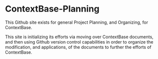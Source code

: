 ContextBase-Planning
====================

This Github site exists for general Project Planning, and Organizing, for ContextBase.

This site is initializing its efforts via moving over ContextBase documents, and then using Github version control capabilities in order to organize the modification, and applications, of the documents to further the efforts of ContextBase.
